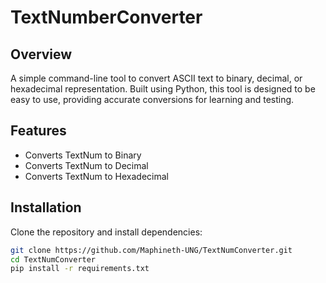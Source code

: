 # TextNumberConverter

## Overview
A simple command-line tool to convert ASCII text to binary, decimal, or hexadecimal representation. Built using Python, this tool is designed to be easy to use, providing accurate conversions for learning and testing.

## Features
- Converts TextNum to Binary
- Converts TextNum to Decimal
- Converts TextNum to Hexadecimal

## Installation
Clone the repository and install dependencies:

```bash
git clone https://github.com/Maphineth-UNG/TextNumConverter.git
cd TextNumConverter
pip install -r requirements.txt

